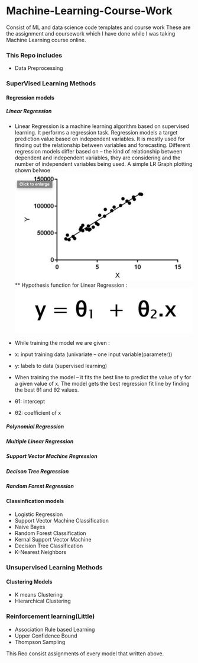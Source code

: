 # Machine-Learning-Course-Work
Consist of ML and data science code templates and course work
These are the assignment and coursework which I have done while I was taking Machine Learning course online.
### This Repo includes
* Data Preprocessing
### SuperVised Learning Methods
#### Regression models
##### Linear Regression
* Linear Regression is a machine learning algorithm based on supervised learning.
It performs a regression task. Regression models a target prediction value based on independent variables.
It is mostly used for finding out the relationship between variables and forecasting.
Different regression models differ based on – the kind of relationship between dependent
and independent variables, they are considering and the number of independent variables being used.
A simple LR Graph plotting shown belwoe
![Alt text](https://github.com/starkworld/Machine-Learning-Course-Work/blob/master/Regression%20Models/Simple%20Linear%20Regression/Screen%20Shot%202020-09-24%20at%201.40.03%20AM.png)
** Hypothesis function for Linear Regression :
![Alt text](https://github.com/starkworld/Machine-Learning-Course-Work/blob/master/Regression%20Models/Simple%20Linear%20Regression/Screen%20Shot%202020-09-24%20at%201.40.15%20AM.png)
* While training the model we are given :
* x: input training data (univariate – one input variable(parameter))
* y: labels to data (supervised learning)

* When training the model – it fits the best line to predict the value of y for a given value of x. The model gets the best regression fit line by finding the best θ1 and θ2 values.
* θ1: intercept
* θ2: coefficient of x

##### Polynomial Regression
##### Multiple Linear Regression
##### Support Vector Machine Regression
##### Decison Tree Regression
##### Random Forest Regression

#### Classinfication models
* Logistic Regression
* Support Vector Machine Classification
* Naive Bayes
* Random Forest Classification
* Kernal Support Vector Machine
* Decision Tree Classification
* K-Nearest Neighbors
### Unsupervised Learning Methods
#### Clustering Models
* K means Clustering
* Hierarchical Clustering
### Reinforcement learning(Little)
* Association Rule based Learning
* Upper Confidence Bound
* Thompson Sampling

This Reo consist assignments of every model that written above.
